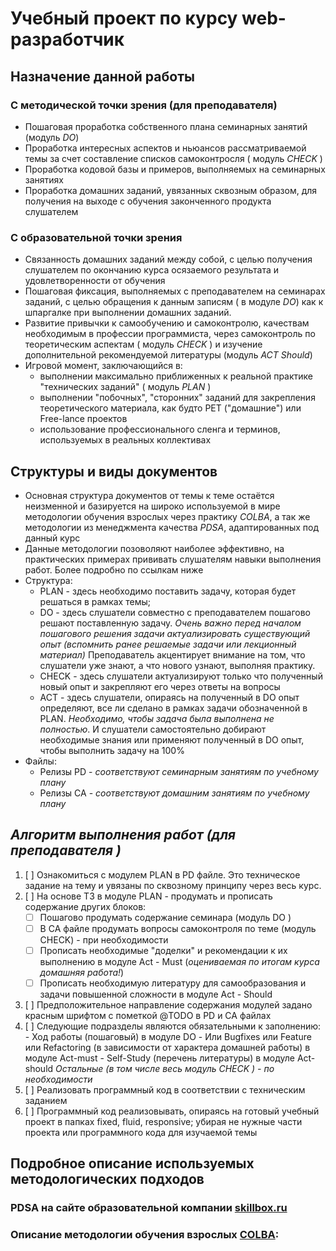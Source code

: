# Учебный проект по курсу web-разработчик
## Назначение данной работы
### С методической точки зрения (для преподавателя)
* Пошаговая проработка собственного плана семинарных занятий (модуль _DO_)
* Проработка интересных аспектов и ньюансов рассматриваемой темы за счет составление списков самоконтросля ( модуль _CHECK_ )
* Проработка кодовой базы и примеров, выполняемых на семинарных занятиях
* Проработка домашних заданий, увязанных сквозным образом, для получения на выходе с обучения законченного продукта слушателем 
### С образовательной точки зрения
* Связанность домашних заданий между собой, с целью получения слушателем по окончанию курса осязаемого результата и удовлетворенности от обучения
* Пошаговая фиксация, выполняемых с преподавателем на семинарах заданий, с целью обращения к данным записям ( в модуле _DO_) как к шпаргалке при выполнении домашних заданий.
* Развитие привычки к самообучению и самоконтролю, качествам необходимым в профессии программиста, через самоконтроль по теоретическим аспектам ( модуль _CHECK_ ) и изучение дополнительной рекомендуемой литературы (модуль _ACT Should_)
* Игровой момент, заключающийся в:
  - выполнении максимально приближенных к реальной практике "технических заданий" ( модуль _PLAN_ )
  - выполнении "побочных", "сторонних" заданий для закрепления теоретического материала, как будто PET ("домашние") или Free-lance проектов
  - использование профессионального сленга и терминов, используемых в реальных коллективах

## Структуры и виды документов
* Основная структура документов от темы к теме остаётся неизменной и базируется на широко используемой в мире методологии обучения взрослых через практику *COLBA*, а так же методологии из менеджмента качества *PDSA*, адаптированных под данный курс
* Данные методологии позоволяют наиболее эффективно, на практических примерах прививать слушателям навыки выполнения работ. Более подробно по ссылкам ниже
* Структура:
  - PLAN - здесь необходимо поставить задачу, которая будет решаться в рамках темы;
  - DO - здесь слушатели совместно с преподавателем пошагово решают поставленную задачу. _Очень важно перед началом пошагового решения задачи актуализировать существующий опыт (вспомнить ранее решаемые задачи или лекционный материал)_ Преподаватель акцентирует внимание на том, что слушатели уже знают, а что нового узнают, выполняя практику.
  - CHECK - здесь слушатели актуализируют только что полученный новый опыт и закрепляют его через ответы на вопросы
  - ACT - здесь слушатели, опираясь на полученный в DO опыт определяют, все ли сделано в рамках задачи обозначенной в PLAN. _Необходимо, чтобы задача была выполнена не полностью_. И слушатели самостоятельно добирают необходимые знания или применяют полученный в DO опыт, чтобы выполнить задачу на 100%
* Файлы:
  - Релизы PD - *соответствуют семинарным занятиям по учебному плану*
  - Релизы CA - *соответствуют домашним занятиям по учебному плану*
## **_Алгоритм выполнения работ (для преподавателя )_**
1. [ ] Ознакомиться с модулем PLAN в PD файле. Это техническое задание на тему и увязаны по сквозному принципу через весь курс.
2. [ ] На основе ТЗ в модуле PLAN - продумать и прописать содержание других блоков:
      - [ ] Пошагово продумать содержание семинара (модуль DO )
      - [ ] В CA файле продумать вопросы самоконтроля по теме (модуль CHECK) - при необходимости
      - [ ] Прописать необходимые "доделки" и рекомендации к их выполнению в модуле Act - Must (_оцениваемая по итогам курса домашняя работа!_)
      - [ ] Прописать необходимую литературу для самообразования и задачи повышенной сложности в модуле Act - Should
3. [ ] Предположительное направление содержания модулей задано красным шрифтом с пометкой @TODO в PD и CA файлах
4. [ ] Следующие подразделы являются обязательными к заполнению:
       - Ход работы (пошаговый) в модуле DO
       - Или Bugfixes или Feature или Refactoring (в зависимости от характера домашней работы) в модуле Act-must
       - Self-Study (перечень литературы) в модуле Act-should
       _Остальные (в том числе весь модуль CHECK ) - по необходимости_
5. [ ] Реализовать программный код в соответствии с техническим заданием
6. [ ] Программный код реализовывать, опираясь на готовый учебный проект в папках fixed, fluid, responsive; убирая не нужные части проекта или программного кода для изучаемой темы

## Подробное описание используемых методологических подходов
### PDSA на сайте образовательной компании [skillbox.ru](https://skillbox.ru/media/management/tsikl_deminga/?advcake_params=Cj0KCQjwvdXpBRCoARIsAMJSKqJ9GcPGras_OjE3DwGil1CNwNZUI7Dvlen3_YXHjiyGtoEiQAcDUvAaAkuMEALw_wcB&utm_source=advcake&utm_medium=cpa&utm_campaign=admitad&utm_content=624938&gclid=Cj0KCQjwvdXpBRCoARIsAMJSKqJ9GcPGras_OjE3DwGil1CNwNZUI7Dvlen3_YXHjiyGtoEiQAcDUvAaAkuMEALw_wcB)
### Описание методологии обучения взрослых [COLBA](https://levellab.ru/blog/kolb):
